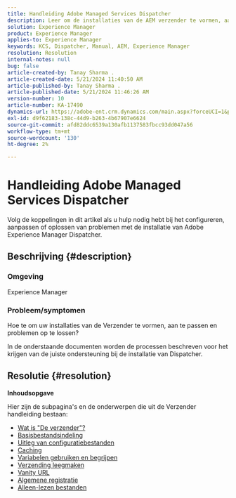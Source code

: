```yaml
---
title: Handleiding Adobe Managed Services Dispatcher
description: Leer om de installaties van de AEM verzender te vormen, aan te passen en problemen op te lossen. Volg de vermelde koppelingen.
solution: Experience Manager
product: Experience Manager
applies-to: Experience Manager
keywords: KCS, Dispatcher, Manual, AEM, Experience Manager
resolution: Resolution
internal-notes: null
bug: false
article-created-by: Tanay Sharma .
article-created-date: 5/21/2024 11:40:50 AM
article-published-by: Tanay Sharma .
article-published-date: 5/21/2024 11:46:26 AM
version-number: 10
article-number: KA-17490
dynamics-url: https://adobe-ent.crm.dynamics.com/main.aspx?forceUCI=1&pagetype=entityrecord&etn=knowledgearticle&id=51742df6-6617-ef11-9f8a-6045bd006b25
exl-id: d9f62183-138c-44d9-b263-4b67907e6624
source-git-commit: afd82ddc6539a130afb1137583fbcc93dd047a56
workflow-type: tm+mt
source-wordcount: '130'
ht-degree: 2%

---
```


# Handleiding Adobe Managed Services Dispatcher


Volg de koppelingen in dit artikel als u hulp nodig hebt bij het configureren, aanpassen of oplossen van problemen met de installatie van Adobe Experience Manager Dispatcher.

## Beschrijving {#description}


### <b>Omgeving</b>

Experience Manager

### <b>Probleem/symptomen</b>

Hoe te om uw installaties van de Verzender te vormen, aan te passen en problemen op te lossen?

In de onderstaande documenten worden de processen beschreven voor het krijgen van de juiste ondersteuning bij de installatie van Dispatcher.


## Resolutie {#resolution}


<b>Inhoudsopgave</b>

Hier zijn de subpagina&#39;s en de onderwerpen die uit de Verzender handleiding bestaan:

- [Wat is &quot;De verzender&quot;?](https://experienceleague.adobe.com/en/docs/experience-cloud-kcs/kbarticles/ka-17911)
- [Basisbestandsindeling](https://experienceleague.adobe.com/en/docs/experience-cloud-kcs/kbarticles/ka-17502)
- [Uitleg van configuratiebestanden](https://experienceleague.adobe.com/en/docs/experience-cloud-kcs/kbarticles/ka-17477)
- [Caching](https://experienceleague.adobe.com/en/docs/experience-manager-learn/ams/dispatcher/understanding-cache)
- [Variabelen gebruiken en begrijpen](https://experienceleague.adobe.com/en/docs/experience-cloud-kcs/kbarticles/ka-17487)
- [Verzending leegmaken](https://experienceleague.adobe.com/en/docs/experience-cloud-kcs/kbarticles/ka-17493)
- [Vanity URL](https://experienceleague.adobe.com/en/docs/experience-cloud-kcs/kbarticles/ka-17463)
- [Algemene registratie](https://experienceleague.adobe.com/en/docs/experience-cloud-kcs/kbarticles/ka-17914)
- [Alleen-lezen bestanden](https://experienceleague.adobe.com/en/docs/experience-cloud-kcs/kbarticles/ka-17483)
